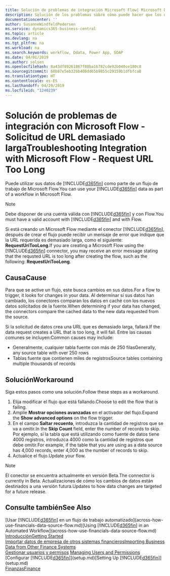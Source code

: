 ```yaml
---
title: Solución de problemas de integración Microsoft Flow| Microsoft Docs
description: Solución de los problemas sobre cómo puede hacer que los datos de Business Central estén disponibles como un origen de datos y especificar una URL de OData de sus servicios web para generar un flujo de trabajo automatizado.
documentationcenter: ''
author: SusanneWindfeldPedersen
ms.service: dynamics365-business-central
ms.topic: article
ms.devlang: na
ms.tgt_pltfrm: na
ms.workload: na
ms.search.keywords: workflow, Odata, Power App, SOAP
ms.date: 04/01/2019
ms.author: solsen
ms.openlocfilehash: 8a43df89261867f80ba16782cde92b040ce180c8
ms.sourcegitcommit: 60b87e5eb32bb408dd65b9855c29159b1dfbfca8
ms.translationtype: HT
ms.contentlocale: es-ES
ms.lasthandoff: 04/29/2019
ms.locfileid: "1240239"
---
```

# <a name="troubleshooting-integration-with-microsoft-flow---request-url-too-long"></a><span data-ttu-id="b5573-103">Solución de problemas de integración con Microsoft Flow - Solicitud de URL demasiado larga</span><span class="sxs-lookup"><span data-stu-id="b5573-103">Troubleshooting Integration with Microsoft Flow - Request URL Too Long</span></span>
<span data-ttu-id="b5573-104">Puede utilizar sus datos de [!INCLUDE[d365fin](includes/d365fin_md.md)] como parte de un flujo de trabajo de Microsoft Flow.</span><span class="sxs-lookup"><span data-stu-id="b5573-104">You can use your [!INCLUDE[d365fin](includes/d365fin_md.md)] data as part of a workflow in Microsoft Flow.</span></span>  

> [!NOTE]  
>   <span data-ttu-id="b5573-105">Debe disponer de una cuenta válida con [!INCLUDE[d365fin](includes/d365fin_md.md)] y con Flow.</span><span class="sxs-lookup"><span data-stu-id="b5573-105">You must have a valid account with [!INCLUDE[d365fin](includes/d365fin_md.md)] and with Flow.</span></span>  

<span data-ttu-id="b5573-106">Si está creando un Microsoft Flow mediante el conector [!INCLUDE[d365fin](includes/d365fin_md.md)], después de crear el flujo puede recibir un mensaje de error que indique que la URL requerida es demasiado larga, como el siguiente: **RequestUriTooLong**.</span><span class="sxs-lookup"><span data-stu-id="b5573-106">If you are creating a Microsoft Flow using the [!INCLUDE[d365fin](includes/d365fin_md.md)] connector, you may receive an error message stating that the requsted URL is too long after creating the flow, such as the following: **RequestUriTooLong**.</span></span>

## <a name="cause"></a><span data-ttu-id="b5573-107">Causa</span><span class="sxs-lookup"><span data-stu-id="b5573-107">Cause</span></span>
<span data-ttu-id="b5573-108">Para que se active un flujo, este busca cambios en sus datos.</span><span class="sxs-lookup"><span data-stu-id="b5573-108">For a flow to trigger, it looks for changes in your data.</span></span> <span data-ttu-id="b5573-109">Al determinar si sus datos han cambiado, los conectores comparan los datos en caché con los nuevos datos solicitados de la fuente.</span><span class="sxs-lookup"><span data-stu-id="b5573-109">When determining if your data has changed, the connectors compare the cached data to the new data requested from the source.</span></span>  

<span data-ttu-id="b5573-110">Si la solicitud de datos crea una URL que es demasiado larga, fallará.</span><span class="sxs-lookup"><span data-stu-id="b5573-110">If the data request creates a URL that is too long, it will fail.</span></span> <span data-ttu-id="b5573-111">Entre las causas comunes se incluyen:</span><span class="sxs-lookup"><span data-stu-id="b5573-111">Common causes may include:</span></span>
- <span data-ttu-id="b5573-112">Generalmente, cualquier tabla fuente con más de 250 filas</span><span class="sxs-lookup"><span data-stu-id="b5573-112">Generally, any source table with over 250 rows</span></span>
- <span data-ttu-id="b5573-113">Tablas fuente que contienen miles de registros</span><span class="sxs-lookup"><span data-stu-id="b5573-113">Source tables containing multiple thousands of records</span></span>

## <a name="workaround"></a><span data-ttu-id="b5573-114">Solución</span><span class="sxs-lookup"><span data-stu-id="b5573-114">Workaround</span></span>
<span data-ttu-id="b5573-115">Siga estos pasos como una solución.</span><span class="sxs-lookup"><span data-stu-id="b5573-115">Follow these steps as a workaround.</span></span>
1. <span data-ttu-id="b5573-116">Elija modificar el flujo que está fallando.</span><span class="sxs-lookup"><span data-stu-id="b5573-116">Choose to edit the flow that is failing.</span></span>
2. <span data-ttu-id="b5573-117">Amplíe **Mostrar opciones avanzadas** en el activador del flujo.</span><span class="sxs-lookup"><span data-stu-id="b5573-117">Expand the **Show advanced options** on the flow trigger.</span></span>
3. <span data-ttu-id="b5573-118">En el campo **Saltar recuento**, introduzca la cantidad de registros que se va a omitir.</span><span class="sxs-lookup"><span data-stu-id="b5573-118">In the **Skip Count** field, enter the number of records to skip.</span></span>  
<span data-ttu-id="b5573-119">Por ejemplo, si la tabla que está utilizando como fuente de datos tiene 4000 registros, introduzca 4000 como la cantidad de registros que debe omitir.</span><span class="sxs-lookup"><span data-stu-id="b5573-119">For example, if the table that you are using as a data source has 4,000 records, enter 4,000 as the number of records to skip.</span></span>
4. <span data-ttu-id="b5573-120">Actualice el flujo.</span><span class="sxs-lookup"><span data-stu-id="b5573-120">Update your flow.</span></span>

> [!NOTE]  
> <span data-ttu-id="b5573-121">El conector se encuentra actualmente en versión Beta.</span><span class="sxs-lookup"><span data-stu-id="b5573-121">The connector is currently in Beta.</span></span> <span data-ttu-id="b5573-122">Actualizaciones de cómo los cambios de datos están destinados a una versión futura.</span><span class="sxs-lookup"><span data-stu-id="b5573-122">Updates to how data changes are targeted for a future release.</span></span>


## <a name="see-also"></a><span data-ttu-id="b5573-123">Consulte también</span><span class="sxs-lookup"><span data-stu-id="b5573-123">See Also</span></span>
<span data-ttu-id="b5573-124">[Usar [!INCLUDE[d365fin](includes/d365fin_md.md)] en un flujo de trabajo automatizado](across-how-use-financials-data-source-flow.md)</span><span class="sxs-lookup"><span data-stu-id="b5573-124">[Using [!INCLUDE[d365fin](includes/d365fin_md.md)] in an Automated Workflow](across-how-use-financials-data-source-flow.md)</span></span>  
[<span data-ttu-id="b5573-125">Introducción</span><span class="sxs-lookup"><span data-stu-id="b5573-125">Getting Started</span></span>](product-get-started.md)  
[<span data-ttu-id="b5573-126">Importar datos de empresa de otros sistemas financieros</span><span class="sxs-lookup"><span data-stu-id="b5573-126">Importing Business Data from Other Finance Systems</span></span>](across-import-data-configuration-packages.md)  
<span data-ttu-id="b5573-127">[Gestionar usuarios y permisos](ui-how-users-permissions.md)  </span><span class="sxs-lookup"><span data-stu-id="b5573-127">[Managing Users and Permissions](ui-how-users-permissions.md)  </span></span>  
<span data-ttu-id="b5573-128">[Configurar [!INCLUDE[d365fin](includes/d365fin_md.md)]](setup.md)</span><span class="sxs-lookup"><span data-stu-id="b5573-128">[Setting Up [!INCLUDE[d365fin](includes/d365fin_md.md)]](setup.md)</span></span>  
[<span data-ttu-id="b5573-129">Finanzas</span><span class="sxs-lookup"><span data-stu-id="b5573-129">Finance</span></span>](finance.md)  
